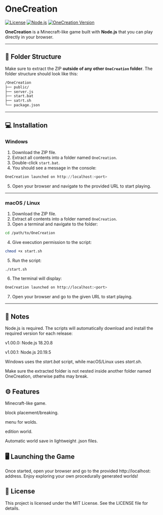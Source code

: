 # OneCreation

[![License](https://img.shields.io/badge/license-MIT-green.svg)](LICENSE)
[![Node.js](https://img.shields.io/badge/node-18/20-blue.svg)](https://nodejs.org/)
[![OneCreation Version](https://img.shields.io/badge/version-1.00.1r2.-red.svg)](https://github.com/anatoleoN1/OneCreation/releases)

**OneCreation** is a Minecraft-like game built with **Node.js** that you can play directly in your browser.

---

## 📂 Folder Structure

Make sure to extract the ZIP **outside of any other `OneCreation` folder**. The folder structure should look like this:

```markdown
/OneCreation
├── public/
├── server.js
├── start.bat
├── satrt.sh
└── package.json
```

---

## 💻 Installation

### Windows

1. Download the ZIP file.
2. Extract all contents into a folder named `OneCreation`.
3. Double-click `start.bat`.
4. You should see a message in the console:
```powershell
OneCreation launched on http://localhost:<port>
```
5. Open your browser and navigate to the provided URL to start playing.

---

### macOS / Linux

1. Download the ZIP file.
2. Extract all contents into a folder named `OneCreation`.
3. Open a terminal and navigate to the folder:
```bash
cd /path/to/OneCreation
```
4. Give execution permission to the script:
```bash
chmod +x start.sh
```
5. Run the script:
```bash
./start.sh
```
6. The terminal will display:
```bash
OneCreation launched on http://localhost:<port>
```
7. Open your browser and go to the given URL to start playing.

---

## 📝 Notes

Node.js is required. The scripts will automatically download and install the required version for each release:

v1.00.0: Node.js 18.20.8

v1.00.1: Node.js 20.19.5

Windows uses the _start.bat_ script, while macOS/Linux uses _start.sh_.

Make sure the extracted folder is not nested inside another folder named OneCreation, otherwise paths may break.

## ⚙ Features

Minecraft-like game.

block placement/breaking.

menu for wolds.

edition world.

Automatic world save in lightweight .json files.

## 🖥️ Launching the Game

Once started, open your browser and go to the provided http://localhost:<port> address.
Enjoy exploring your own procedurally generated worlds!

## 📌 License

This project is licensed under the MIT License. See the LICENSE file for details.
